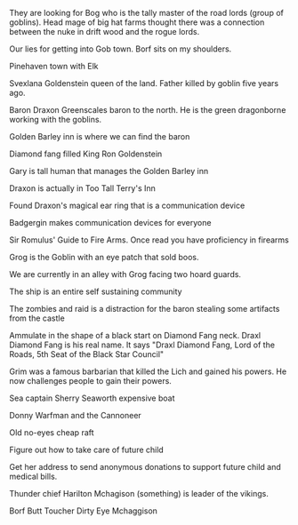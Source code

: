 They are looking for Bog who is the tally master of the road lords (group of goblins). Head mage of big hat farms thought there was a connection between the nuke in drift wood and the rogue lords.

Our lies for getting into Gob town. Borf sits on my shoulders.

Pinehaven town with Elk

Svexlana Goldenstein queen of the land. Father killed by goblin five years ago.

Baron Draxon Greenscales baron to the north. He is the green dragonborne working with the goblins.

Golden Barley inn is where we can find the baron

Diamond fang filled King Ron Goldenstein

Gary is tall human that manages the Golden Barley inn

Draxon is actually in Too Tall Terry's Inn

Found Draxon's magical ear ring that is a communication device

Badgergin makes communication devices for everyone

Sir Romulus' Guide to Fire Arms. Once read you have proficiency in firearms

Grog is the Goblin with an eye patch that sold boos.

We are currently in an alley with Grog facing two hoard guards.

The ship is an entire self sustaining community

The zombies and raid is a distraction for the baron stealing some artifacts from the castle

Ammulate in the shape of a black start on Diamond Fang neck. Draxl Diamond Fang is his real name. It says "Draxl Diamond Fang, Lord of the Roads, 5th Seat of the Black Star Council"

Grim was a famous barbarian that killed the Lich and gained his powers. He now challenges people to gain their powers.

Sea captain Sherry Seaworth expensive boat

Donny Warfman and the Cannoneer

Old no-eyes cheap raft

Figure out how to take care of future child

Get her address to send anonymous donations to support future child and medical bills.

Thunder chief Harilton Mchagison (something) is leader of the vikings. 

Borf Butt Toucher Dirty Eye Mchaggison